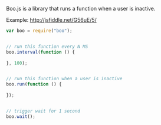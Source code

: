 Boo.js is a library that runs a function when a user is inactive. 

Example: http://jsfiddle.net/G56uE/5/

```javascript
var boo = require("boo");


// run this function every N MS
boo.interval(function () {
  
}, 100);


// run this function when a user is inactive
boo.run(function () {
  
});


// trigger wait for 1 second
boo.wait();
```
